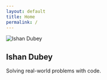 ```yaml
---
layout: default
title: Home
permalink: /
---
```


<section class="hero-section">
  <img src="{{ '/assets/images/hero.jpeg' | relative_url }}" alt="Ishan Dubey" class="hero-img">
  <h1>Ishan Dubey</h1>
  <p>Solving real-world problems with code.</p>
</section>
